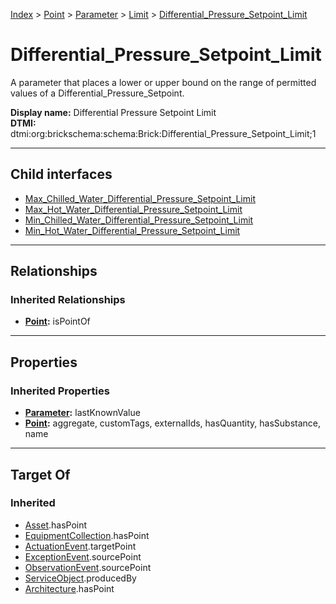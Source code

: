 [Index](../../../../index.md) > [Point](../../../Point.md) > [Parameter](../../Parameter.md) > [Limit](../Limit.md) > [Differential_Pressure_Setpoint_Limit](#)
# Differential_Pressure_Setpoint_Limit

A parameter that places a lower or upper bound on the range of permitted values of a Differential_Pressure_Setpoint.


**Display name:** Differential Pressure Setpoint Limit<br />
**DTMI:** dtmi:org:brickschema:schema:Brick:Differential_Pressure_Setpoint_Limit;1

---

## Child interfaces
* [Max_Chilled_Water_Differential_Pressure_Setpoint_Limit](../Max_Limit/Max_Chilled_Water_Differential_Pressure_Setpoint_Limit.md)
* [Max_Hot_Water_Differential_Pressure_Setpoint_Limit](../Max_Limit/Max_Hot_Water_Differential_Pressure_Setpoint_Limit.md)
* [Min_Chilled_Water_Differential_Pressure_Setpoint_Limit](../Min_Limit/Min_Chilled_Water_Differential_Pressure_Setpoint_Limit.md)
* [Min_Hot_Water_Differential_Pressure_Setpoint_Limit](../Min_Limit/Min_Hot_Water_Differential_Pressure_Setpoint_Limit.md)

---

## Relationships

### Inherited Relationships
* **[Point](../../../Point.md):** isPointOf

---

## Properties

### Inherited Properties
* **[Parameter](../../Parameter.md):** lastKnownValue
* **[Point](../../../Point.md):** aggregate, customTags, externalIds, hasQuantity, hasSubstance, name

---

## Target Of
### Inherited
* [Asset](../../../../Asset/Asset.md).hasPoint
* [EquipmentCollection](../../../../Collection/EquipmentCollection.md).hasPoint
* [ActuationEvent](../../../../Event/PointEvent/ActuationEvent.md).targetPoint
* [ExceptionEvent](../../../../Event/PointEvent/ExceptionEvent.md).sourcePoint
* [ObservationEvent](../../../../Event/PointEvent/ObservationEvent.md).sourcePoint
* [ServiceObject](../../../../Information/ServiceObject/ServiceObject.md).producedBy
* [Architecture](../../../../Space/Architecture/Architecture.md).hasPoint
